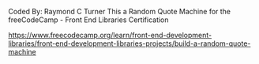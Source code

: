 Coded By: Raymond C Turner
This a Random Quote Machine for the freeCodeCamp - Front End Libraries Certification

https://www.freecodecamp.org/learn/front-end-development-libraries/front-end-development-libraries-projects/build-a-random-quote-machine
